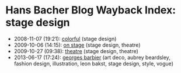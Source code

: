 # Hans Bacher Blog Wayback Index: stage design

* 2008-11-07 (19:21): [colorful](https://web.archive.org/web/https://one1more2time3.wordpress.com/2008/11/07/colorful/) (stage design)
* 2009-10-06 (14:15): [on stage](https://web.archive.org/web/https://one1more2time3.wordpress.com/2009/10/06/on-stage/) (stage design, theatre)
* 2009-10-27 (09:38): [theatre](https://web.archive.org/web/https://one1more2time3.wordpress.com/2009/10/27/theatre/) (stage design, theatre)
* 2013-06-17 (17:24): [georges barbier](https://web.archive.org/web/https://one1more2time3.wordpress.com/2013/06/17/georges-barbier/) (art deco, aubrey beardsley, fashion design, illustration, leon bakst, stage design, style, vogue)